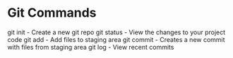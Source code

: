 # Git Commands

git init - Create a new git repo
git status - View the changes to your project code
git add - Add files to staging area
git commit - Creates a new commit with files from staging area 
git log - View recent commits